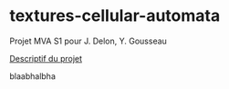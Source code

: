 # textures-cellular-automata
Projet MVA S1 pour J. Delon, Y. Gousseau

[Descriptif du projet](https://perso.telecom-paristech.fr/gousseau/MVA/Projets2022/TextureAC/)

blaabhalbha
